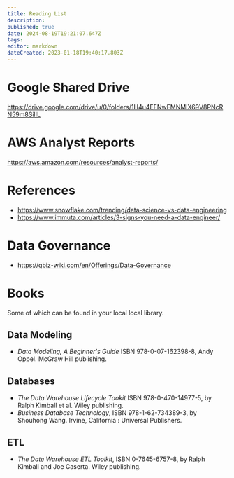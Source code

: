 ```yaml
---
title: Reading List
description: 
published: true
date: 2024-08-19T19:21:07.647Z
tags: 
editor: markdown
dateCreated: 2023-01-18T19:40:17.803Z
---
```


# Google Shared Drive
https://drive.google.com/drive/u/0/folders/1H4u4EFNwFMNMIX69V8PNcRN59m8SilIL

# AWS Analyst Reports
https://aws.amazon.com/resources/analyst-reports/

# References
- https://www.snowflake.com/trending/data-science-vs-data-engineering
- https://www.immuta.com/articles/3-signs-you-need-a-data-engineer/

# Data Governance 
 - https://qbiz-wiki.com/en/Offerings/Data-Governance
 
# Books
Some of which can be found in your local local library.

## Data Modeling
* *Data Modeling, A Beginner's Guide*  ISBN 978-0-07-162398-8, Andy Oppel.  McGraw Hill publishing.

## Databases
* *The Data Warehouse Lifecycle Tookit* ISBN 978-0-470-14977-5, by Ralph Kimball et al.  Wiley publishing.
* *Business Database Technology*, ISBN 978-1-62-734389-3, by Shouhong Wang.  Irvine, California : Universal Publishers.

## ETL
* *The Date Warehouse ETL Toolkit*, ISBN 0-7645-6757-8, by Ralph Kimball and Joe Caserta.  Wiley publishing.